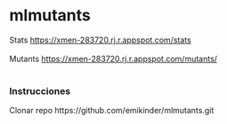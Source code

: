 # mlmutants
Stats
https://xmen-283720.rj.r.appspot.com/stats <br>
<br>
Mutants
https://xmen-283720.rj.r.appspot.com/mutants/
<br>
<br>
<h3>Instrucciones</h3>
Clonar repo https://github.com/emikinder/mlmutants.git
